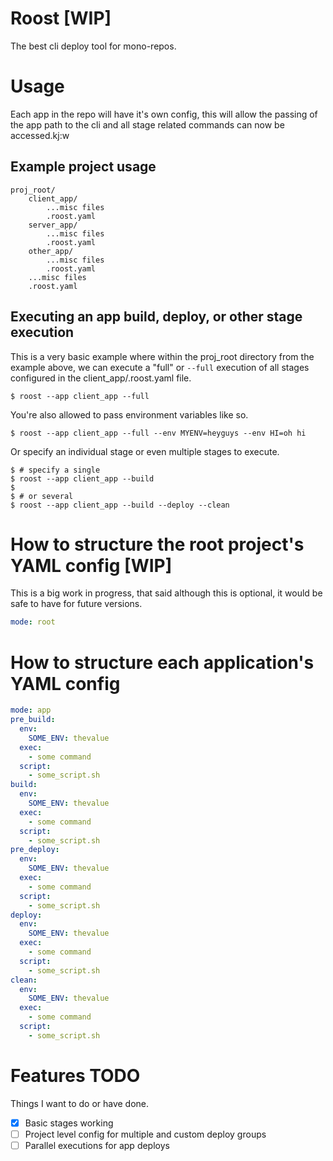 Roost [WIP]
=====
The best cli deploy tool for mono-repos.

# Usage
Each app in the repo will have it's own config, this will allow the passing of the app path to the cli and all stage related commands can now be accessed.kj:w
## Example project usage
```
proj_root/
    client_app/
        ...misc files
        .roost.yaml
    server_app/
        ...misc files
        .roost.yaml
    other_app/
        ...misc files
        .roost.yaml
    ...misc files
    .roost.yaml
```
## Executing an app build, deploy, or other stage execution
This is a very basic example where within the proj_root directory from the example above, we can execute a "full" or `--full` execution of all stages configured in the client_app/.roost.yaml file.
```shell
$ roost --app client_app --full
```

You're also allowed to pass environment variables like so.
```shell
$ roost --app client_app --full --env MYENV=heyguys --env HI=oh hi
```

Or specify an individual stage or even multiple stages to execute.
```shell
$ # specify a single
$ roost --app client_app --build
$
$ # or several
$ roost --app client_app --build --deploy --clean
```
# How to structure the root project's YAML config [WIP]
This is a big work in progress, that said although this is optional, it would be safe to have for future versions.
```yaml
mode: root
```
# How to structure each application's YAML config
```yaml
mode: app
pre_build:
  env:
    SOME_ENV: thevalue
  exec:
    - some command
  script:
    - some_script.sh
build:
  env:
    SOME_ENV: thevalue
  exec:
    - some command
  script:
    - some_script.sh
pre_deploy:
  env:
    SOME_ENV: thevalue
  exec:
    - some command
  script:
    - some_script.sh
deploy:
  env:
    SOME_ENV: thevalue
  exec:
    - some command
  script:
    - some_script.sh
clean:
  env:
    SOME_ENV: thevalue
  exec:
    - some command
  script:
    - some_script.sh
```

# Features TODO
Things I want to do or have done.
- [x] Basic stages working
- [ ] Project level config for multiple and custom deploy groups
- [ ] Parallel executions for app deploys

